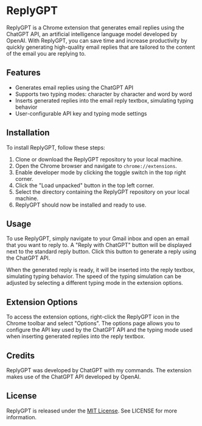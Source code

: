 # ReplyGPT

ReplyGPT is a Chrome extension that generates email replies using the ChatGPT API, an artificial intelligence language model developed by OpenAI. With ReplyGPT, you can save time and increase productivity by quickly generating high-quality email replies that are tailored to the content of the email you are replying to.

## Features

- Generates email replies using the ChatGPT API
- Supports two typing modes: character by character and word by word
- Inserts generated replies into the email reply textbox, simulating typing behavior
- User-configurable API key and typing mode settings

## Installation

To install ReplyGPT, follow these steps:

1.  Clone or download the ReplyGPT repository to your local machine.
2.  Open the Chrome browser and navigate to `chrome://extensions`.
3.  Enable developer mode by clicking the toggle switch in the top right corner.
4.  Click the "Load unpacked" button in the top left corner.
5.  Select the directory containing the ReplyGPT repository on your local machine.
6.  ReplyGPT should now be installed and ready to use.

## Usage

To use ReplyGPT, simply navigate to your Gmail inbox and open an email that you want to reply to. A "Reply with ChatGPT" button will be displayed next to the standard reply button. Click this button to generate a reply using the ChatGPT API.

When the generated reply is ready, it will be inserted into the reply textbox, simulating typing behavior. The speed of the typing simulation can be adjusted by selecting a different typing mode in the extension options.

## Extension Options

To access the extension options, right-click the ReplyGPT icon in the Chrome toolbar and select "Options". The options page allows you to configure the API key used by the ChatGPT API and the typing mode used when inserting generated replies into the reply textbox.

## Credits

ReplyGPT was developed by ChatGPT with my commands. The extension makes use of the ChatGPT API developed by OpenAI.

## License

ReplyGPT is released under the [MIT License](https://opensource.org/licenses/MIT). See LICENSE for more information.
